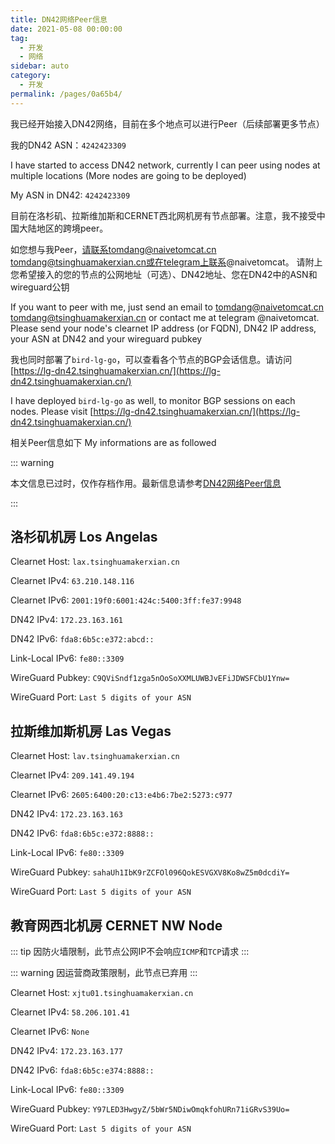 ```yaml
---
title: DN42网络Peer信息
date: 2021-05-08 00:00:00
tag: 
  - 开发
  - 网络
sidebar: auto
category: 
  - 开发
permalink: /pages/0a65b4/
---
```


我已经开始接入DN42网络，目前在多个地点可以进行Peer（后续部署更多节点）

我的DN42 ASN：`4242423309`

I have started to access DN42 network, currently I can peer using nodes at multiple locations
(More nodes are going to be deployed)

My ASN in DN42: `4242423309`

目前在洛杉矶、拉斯维加斯和CERNET西北网机房有节点部署。注意，我不接受中国大陆地区的跨境peer。

如您想与我Peer，请联系tomdang@naivetomcat.cn tomdang@tsinghuamakerxian.cn或在telegram上联系@naivetomcat。
请附上您希望接入的您的节点的公网地址（可选）、DN42地址、您在DN42中的ASN和wireguard公钥

If you want to peer with me, just send an email to tomdang@naivetomcat.cn tomdang@tsinghuamakerxian.cn
or contact me at telegram @naivetomcat. Please send your node's clearnet IP address (or FQDN), DN42 IP
address, your ASN at DN42 and your wireguard pubkey

我也同时部署了`bird-lg-go`，可以查看各个节点的BGP会话信息。请访问[https://lg-dn42.tsinghuamakerxian.cn/](https://lg-dn42.tsinghuamakerxian.cn/)

I have deployed `bird-lg-go` as well, to monitor BGP sessions on each nodes. Please visit [https://lg-dn42.tsinghuamakerxian.cn/](https://lg-dn42.tsinghuamakerxian.cn/)

相关Peer信息如下
My informations are as followed

::: warning

本文信息已过时，仅作存档作用。最新信息请参考[DN42网络Peer信息](/dn42/)

:::


## 洛杉矶机房 Los Angelas

Clearnet Host: `lax.tsinghuamakerxian.cn`

Clearnet IPv4: `63.210.148.116`

Clearnet IPv6: `2001:19f0:6001:424c:5400:3ff:fe37:9948`

DN42 IPv4: `172.23.163.161`

DN42 IPv6: `fda8:6b5c:e372:abcd::`

Link-Local IPv6: `fe80::3309`

WireGuard Pubkey: `C9QViSndf1zga5nOoSoXXMLUWBJvEFiJDWSFCbU1Ynw=`

WireGuard Port: `Last 5 digits of your ASN`

## 拉斯维加斯机房 Las Vegas 
<!--<Badge text="Recommended 推荐"> -->

Clearnet Host: `lav.tsinghuamakerxian.cn`

Clearnet IPv4: `209.141.49.194`

Clearnet IPv6: `2605:6400:20:c13:e4b6:7be2:5273:c977`

DN42 IPv4: `172.23.163.163`

DN42 IPv6: `fda8:6b5c:e372:8888::`

Link-Local IPv6: `fe80::3309`

WireGuard Pubkey: `sahaUh1IbK9rZCFOl096QokESVGXV8Ko8wZ5m0dcdiY=`

WireGuard Port: `Last 5 digits of your ASN`

## 教育网西北机房 CERNET NW Node

::: tip
因防火墙限制，此节点公网IP不会响应`ICMP`和`TCP`请求
:::

::: warning
因运营商政策限制，此节点已弃用
:::

Clearnet Host: `xjtu01.tsinghuamakerxian.cn`

Clearnet IPv4: `58.206.101.41`

Clearnet IPv6: `None`

DN42 IPv4: `172.23.163.177`

DN42 IPv6: `fda8:6b5c:e374:8888::`

Link-Local IPv6: `fe80::3309`

WireGuard Pubkey: `Y97LED3HwgyZ/5bWr5NDiwOmqkfohURn71iGRvS39Uo=`

WireGuard Port: `Last 5 digits of your ASN`

